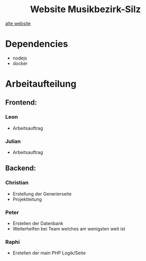 <div align="center">
  <h1>Website Musikbezirk-Silz</h1>
</div>

[alte website](https://musikbezirk-silz.at)

# Dependencies
- nodejs
- docker

# Arbeitaufteilung

## Frontend:

### Leon

- Arbeitsauftrag

### Julian

- Arbeitsauftrag

## Backend:

### Christian

- Erstellung der Generierseite
- Projektleitung

### Peter

- Erstellen der Datenbank
- Weiterhelfen bei Team welches am wenigsten weit ist

### Raphi

- Erstellen der main PHP Logik/Seite
